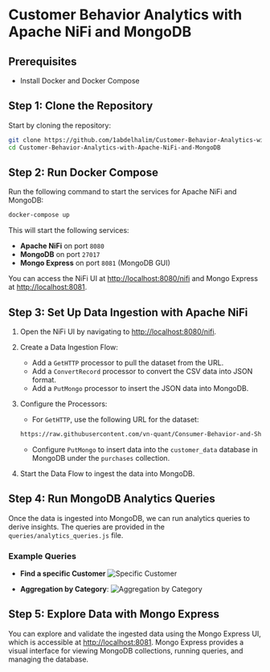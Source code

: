 # Customer Behavior Analytics with Apache NiFi and MongoDB

## Prerequisites

- Install Docker and Docker Compose

## Step 1: Clone the Repository

Start by cloning the repository:

```bash
git clone https://github.com/1abdelhalim/Customer-Behavior-Analytics-with-Apache-NiFi-and-MongoDB.git
cd Customer-Behavior-Analytics-with-Apache-NiFi-and-MongoDB
```

## Step 2: Run Docker Compose

Run the following command to start the services for Apache NiFi and MongoDB:

```bash
docker-compose up
```

This will start the following services:

- **Apache NiFi** on port `8080`
- **MongoDB** on port `27017`
- **Mongo Express** on port `8081` (MongoDB GUI)

You can access the NiFi UI at [http://localhost:8080/nifi](http://localhost:8080/nifi) and Mongo Express at [http://localhost:8081](http://localhost:8081).

## Step 3: Set Up Data Ingestion with Apache NiFi

1. Open the NiFi UI by navigating to [http://localhost:8080/nifi](http://localhost:8080/nifi).

2. Create a Data Ingestion Flow:
   - Add a `GetHTTP` processor to pull the dataset from the URL.
   - Add a `ConvertRecord` processor to convert the CSV data into JSON format.
   - Add a `PutMongo` processor to insert the JSON data into MongoDB.

3. Configure the Processors:
   - For `GetHTTP`, use the following URL for the dataset:

   ```bash
   https://raw.githubusercontent.com/vn-quant/Consumer-Behavior-and-Shopping-Habits/R/shopping_behavior_updated.csv
   ```

   - Configure `PutMongo` to insert data into the `customer_data` database in MongoDB under the `purchases` collection.

4. Start the Data Flow to ingest the data into MongoDB.

## Step 4: Run MongoDB Analytics Queries

Once the data is ingested into MongoDB, we can run analytics queries to derive insights. The queries are provided in the `queries/analytics_queries.js` file.

### Example Queries

- **Find a specific Customer**
![Specific Customer]("find_cust.png")

- **Aggregation by Category**:
![Aggregation by Category]("agg_Cat.png")


## Step 5: Explore Data with Mongo Express

You can explore and validate the ingested data using the Mongo Express UI, which is accessible at [http://localhost:8081](http://localhost:8081). Mongo Express provides a visual interface for viewing MongoDB collections, running queries, and managing the database.

